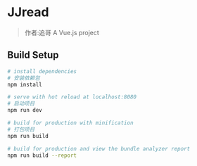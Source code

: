 # JJread
> 作者:追哥   A Vue.js project 

## Build Setup

``` bash
# install dependencies
# 安装依赖包
npm install

# serve with hot reload at localhost:8080
# 启动项目
npm run dev

# build for production with minification
# 打包项目
npm run build

# build for production and view the bundle analyzer report
npm run build --report
```

